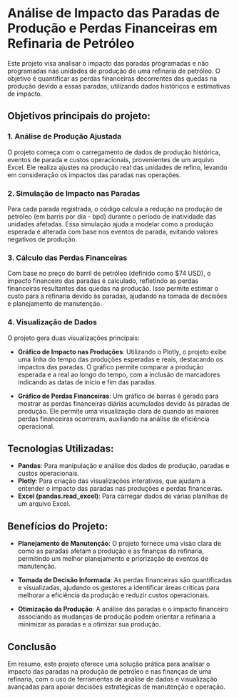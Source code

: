 # Análise de Impacto das Paradas de Produção e Perdas Financeiras em Refinaria de Petróleo

Este projeto visa analisar o impacto das paradas programadas e não programadas nas unidades de produção de uma refinaria de petróleo. O objetivo é quantificar as perdas financeiras decorrentes das quedas na produção devido a essas paradas, utilizando dados históricos e estimativas de impacto.

## Objetivos principais do projeto:

### 1. Análise de Produção Ajustada
O projeto começa com o carregamento de dados de produção histórica, eventos de parada e custos operacionais, provenientes de um arquivo Excel. Ele realiza ajustes na produção real das unidades de refino, levando em consideração os impactos das paradas nas operações.

### 2. Simulação de Impacto nas Paradas
Para cada parada registrada, o código calcula a redução na produção de petróleo (em barris por dia - bpd) durante o período de inatividade das unidades afetadas. Essa simulação ajuda a modelar como a produção esperada é alterada com base nos eventos de parada, evitando valores negativos de produção.

### 3. Cálculo das Perdas Financeiras
Com base no preço do barril de petróleo (definido como $74 USD), o impacto financeiro das paradas é calculado, refletindo as perdas financeiras resultantes das quedas na produção. Isso permite estimar o custo para a refinaria devido às paradas, ajudando na tomada de decisões e planejamento de manutenção.

### 4. Visualização de Dados
O projeto gera duas visualizações principais:

- **Gráfico de Impacto nas Produções**: Utilizando o Plotly, o projeto exibe uma linha do tempo das produções esperadas e reais, destacando os impactos das paradas. O gráfico permite comparar a produção esperada e a real ao longo do tempo, com a inclusão de marcadores indicando as datas de início e fim das paradas.
  
- **Gráfico de Perdas Financeiras**: Um gráfico de barras é gerado para mostrar as perdas financeiras diárias acumuladas devido às paradas de produção. Ele permite uma visualização clara de quando as maiores perdas financeiras ocorreram, auxiliando na análise de eficiência operacional.

## Tecnologias Utilizadas:

- **Pandas**: Para manipulação e análise dos dados de produção, paradas e custos operacionais.
- **Plotly**: Para criação das visualizações interativas, que ajudam a entender o impacto das paradas nas produções e perdas financeiras.
- **Excel (pandas.read_excel)**: Para carregar dados de várias planilhas de um arquivo Excel.

## Benefícios do Projeto:

- **Planejamento de Manutenção**: O projeto fornece uma visão clara de como as paradas afetam a produção e as finanças da refinaria, permitindo um melhor planejamento e priorização de eventos de manutenção.
  
- **Tomada de Decisão Informada**: As perdas financeiras são quantificadas e visualizadas, ajudando os gestores a identificar áreas críticas para melhorar a eficiência da produção e reduzir custos operacionais.
  
- **Otimização da Produção**: A análise das paradas e o impacto financeiro associando as mudanças de produção podem orientar a refinaria a minimizar as paradas e a otimizar sua produção.

## Conclusão
Em resumo, este projeto oferece uma solução prática para analisar o impacto das paradas na produção de petróleo e nas finanças de uma refinaria, com o uso de ferramentas de análise de dados e visualização avançadas para apoiar decisões estratégicas de manutenção e operação.
